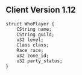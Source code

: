 ## Client Version 1.12

```rust,ignore
struct WhoPlayer {
    CString name;    
    CString guild;    
    u32 level;    
    Class class;    
    Race race;    
    u32 zone_id;    
    u32 party_status;    
}

```
